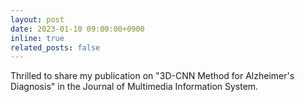 ```yaml
---
layout: post
date: 2023-01-10 09:00:00+0900
inline: true
related_posts: false
---
```


Thrilled to share my publication on "3D-CNN Method for Alzheimer's Diagnosis" in the Journal of Multimedia Information System.
